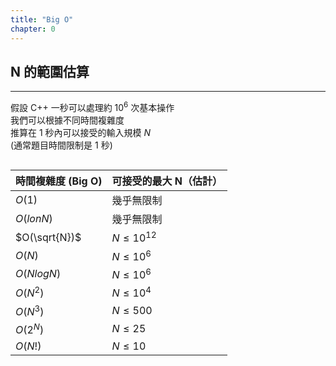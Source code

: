 ```yaml
---
title: "Big O"
chapter: 0
---
```


## N 的範圍估算

***

假設 C++ 一秒可以處理約 $10^{6}$ 次基本操作<br>
我們可以根據不同時間複雜度<br>
推算在 1 秒內可以接受的輸入規模 $N$<br>
(通常題目時間限制是 1 秒)

<div style="overflow-x: auto;">

| 時間複雜度 (Big O) | 可接受的最大 N（估計）|
| ----- | ------------------------ |
| $O(1)$ | 幾乎無限制 |
| $O(lonN)$ | 幾乎無限制 |
| $O(\sqrt{N})$ | $N \leq 10^{12}$ |
| $O(N)$ | $N \leq 10^{6}$ |
| $O(NlogN)$ | $N \leq 10^{6}$ |
| $O(N^{2})$ | $N \leq 10^{4}$ |
| $O(N^{3})$ | $N \leq 500$ |
| $O(2^{N})$ | $N \leq 25$ |
| $O(N!)$ | $N \leq 10$ |

</div>
